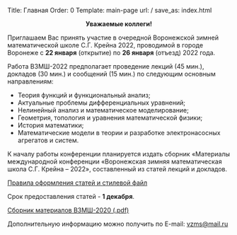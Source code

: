 Title: Главная
Order: 0
Template: main-page
url: /
save_as: index.html

**<center>Уважаемые коллеги!</center>**

Приглашаем Вас принять участие в очередной Воронежской зимней математической школе С.Г. Крейна 2022, проводимой в городе Воронеже с **22 января** (открытие) по **26 января** (отъезд) 2022 года.

Работа ВЗМШ-2022 предполагает проведение лекций (45 мин.), докладов (30 мин.) и сообщений (15 мин.) по следующим основным направлениям:

* Теория функций и функциональный анализ;
* Актуальные проблемы дифференциальных уравнений;
* Нелинейный анализ и математическое моделирование;
* Геометрия, топология и уравнения математической физики;
* История математики;
* Математические модели в теории и разработке электронасосных агрегатов и систем.

К началу работы конференции планируется издать сборник «Материалы международной конференции «Воронежская зимняя математическая школа С.Г. Крейна – 2022», составленный из статей лекций и докладов.

[Правила оформления статей и стилевой файл](rules)

Срок предоставления статей - **1 декабря**.

[Сборник материалов ВЗМШ-2020 (.pdf)](files/vzms2020.pdf)

Дополнительную информацию можно получить по E-mail: [vzms@mail.ru](mailto:vzms@mail.ru)
